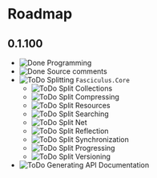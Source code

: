 # Roadmap

## 0.1.100

- ![Done](/images/done.png) Programming
- ![Done](/images/done.png) Source comments
- ![ToDo](/images/todo.png) Splitting `Fasciculus.Core`
	- ![ToDo](/images/todo.png) Split Collections
	- ![ToDo](/images/todo.png) Split Compressing
	- ![ToDo](/images/todo.png) Split Resources
	- ![ToDo](/images/todo.png) Split Searching
	- ![ToDo](/images/todo.png) Split Net
	- ![ToDo](/images/todo.png) Split Reflection
	- ![ToDo](/images/todo.png) Split Synchronization
	- ![ToDo](/images/todo.png) Split Progressing
	- ![ToDo](/images/todo.png) Split Versioning
- ![ToDo](/images/todo.png) Generating API Documentation